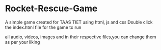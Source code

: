 # Rocket-Rescue-Game
A simple game created for TAAS TIET using html, js and css
Double click the index.html file for the game to run

all audio, videos, images and in their respective files,you can change them as per your liking
